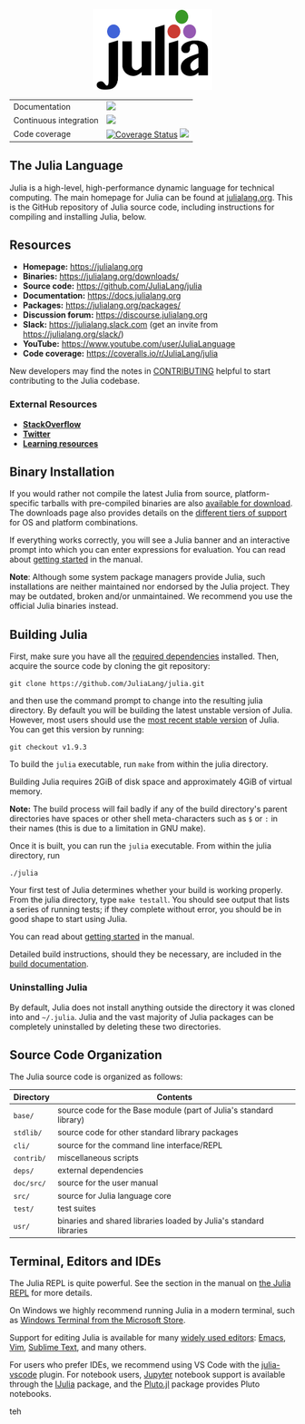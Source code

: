 <a name="logo"/>
<div align="center">
<a href="https://julialang.org/" target="_blank">
<img src="doc/src/assets/logo.svg" alt="Julia Logo" width="210" height="142"></img>
</a>
</div>

<table>
    <!-- Docs -->
    <tr>
        <td>Documentation</td>
        <td>
            <a href="https://docs.julialang.org"><img src='https://img.shields.io/badge/docs-v1-blue.svg'/></a>
        </td>
    </tr>
    <!-- Continuous integration
    To change the badge to point to a different pipeline, it is not sufficient to simply change the `?branch=` part.
    You need to go to the Buildkite website and get the SVG URL for the correct pipeline. -->
    <tr>
        <td>Continuous integration</td>
        <td>
            <a href="https://buildkite.com/julialang/julia-master"><img src='https://badge.buildkite.com/f28e0d28b345f9fad5856ce6a8d64fffc7c70df8f4f2685cd8.svg?branch=master'/></a>
        </td>
    </tr>
    <!-- Coverage -->
    <tr>
        <td>Code coverage</td>
        <td>
            <a href='https://coveralls.io/github/JuliaLang/julia?branch=master'><img src='https://coveralls.io/repos/github/JuliaLang/julia/badge.svg?branch=master' alt='Coverage Status'/></a>
            <a href="https://codecov.io/gh/JuliaLang/julia"><img src="https://codecov.io/gh/JuliaLang/julia/branch/master/graph/badge.svg?token=TckCRxc7HS"/></a>
        </td>
    </tr>
</table>

## The Julia Language

Julia is a high-level, high-performance dynamic language for technical
computing.  The main homepage for Julia can be found at
[julialang.org](https://julialang.org/).  This is the GitHub
repository of Julia source code, including instructions for compiling
and installing Julia, below.

## Resources

- **Homepage:** <https://julialang.org>
- **Binaries:** <https://julialang.org/downloads/>
- **Source code:** <https://github.com/JuliaLang/julia>
- **Documentation:** <https://docs.julialang.org>
- **Packages:** <https://julialang.org/packages/>
- **Discussion forum:** <https://discourse.julialang.org>
- **Slack:** <https://julialang.slack.com> (get an invite from <https://julialang.org/slack/>)
- **YouTube:** <https://www.youtube.com/user/JuliaLanguage>
- **Code coverage:** <https://coveralls.io/r/JuliaLang/julia>

New developers may find the notes in
[CONTRIBUTING](https://github.com/JuliaLang/julia/blob/master/CONTRIBUTING.md)
helpful to start contributing to the Julia codebase.

### External Resources

- [**StackOverflow**](https://stackoverflow.com/questions/tagged/julia-lang)
- [**Twitter**](https://twitter.com/JuliaLanguage)
- [**Learning resources**](https://julialang.org/learning/)

## Binary Installation

If you would rather not compile the latest Julia from source,
platform-specific tarballs with pre-compiled binaries are also
[available for download](https://julialang.org/downloads/). The
downloads page also provides details on the
[different tiers of support](https://julialang.org/downloads/#supported_platforms)
for OS and platform combinations.

If everything works correctly, you will see a Julia banner and an
interactive prompt into which you can enter expressions for
evaluation.  You can read about [getting
started](https://docs.julialang.org/en/v1/manual/getting-started/) in the manual.

**Note**: Although some system package managers provide Julia, such
installations are neither maintained nor endorsed by the Julia
project. They may be outdated, broken and/or unmaintained. We
recommend you use the official Julia binaries instead.

## Building Julia

First, make sure you have all the [required
dependencies](https://github.com/JuliaLang/julia/blob/master/doc/src/devdocs/build/build.md#required-build-tools-and-external-libraries) installed.
Then, acquire the source code by cloning the git repository:

    git clone https://github.com/JuliaLang/julia.git

and then use the command prompt to change into the resulting julia directory. By default you will be building the latest unstable version of
Julia. However, most users should use the [most recent stable version](https://github.com/JuliaLang/julia/releases)
of Julia. You can get this version by running:

    git checkout v1.9.3

To build the `julia` executable, run `make` from within the julia directory.

Building Julia requires 2GiB of disk space and approximately 4GiB of virtual memory.

**Note:** The build process will fail badly if any of the build directory's parent directories have spaces or other shell meta-characters such as `$` or `:` in their names (this is due to a limitation in GNU make).

Once it is built, you can run the `julia` executable. From within the julia directory, run

    ./julia

Your first test of Julia determines whether your build is working
properly. From the julia
directory, type `make testall`. You should see output that
lists a series of running tests; if they complete without error, you
should be in good shape to start using Julia.

You can read about [getting
started](https://docs.julialang.org/en/v1/manual/getting-started/)
in the manual.

Detailed build instructions, should they be necessary,
are included in the [build documentation](https://github.com/JuliaLang/julia/blob/master/doc/src/devdocs/build/).

### Uninstalling Julia

By default, Julia does not install anything outside the directory it was cloned
into and `~/.julia`. Julia and the vast majority of Julia packages can be
completely uninstalled by deleting these two directories.

## Source Code Organization

The Julia source code is organized as follows:

| Directory         | Contents                                                           |
| -                 | -                                                                  |
| `base/`           | source code for the Base module (part of Julia's standard library) |
| `stdlib/`         | source code for other standard library packages                    |
| `cli/`            | source for the command line interface/REPL                         |
| `contrib/`        | miscellaneous scripts                                              |
| `deps/`           | external dependencies                                              |
| `doc/src/`        | source for the user manual                                         |
| `src/`            | source for Julia language core                                     |
| `test/`           | test suites                                                        |
| `usr/`            | binaries and shared libraries loaded by Julia's standard libraries |

## Terminal, Editors and IDEs

The Julia REPL is quite powerful. See the section in the manual on
[the Julia REPL](https://docs.julialang.org/en/v1/stdlib/REPL/)
for more details.

On Windows we highly recommend running Julia in a modern terminal,
such as [Windows Terminal from the Microsoft Store](https://aka.ms/terminal).

Support for editing Julia is available for many
[widely used editors](https://github.com/JuliaEditorSupport):
[Emacs](https://github.com/JuliaEditorSupport/julia-emacs),
[Vim](https://github.com/JuliaEditorSupport/julia-vim),
[Sublime Text](https://github.com/JuliaEditorSupport/Julia-sublime), and many
others.

For users who prefer IDEs, we recommend using VS Code with the
[julia-vscode](https://www.julia-vscode.org/) plugin.
For notebook users, [Jupyter](https://jupyter.org/) notebook support is available through the
[IJulia](https://github.com/JuliaLang/IJulia.jl) package, and
the [Pluto.jl](https://github.com/fonsp/Pluto.jl) package provides Pluto notebooks.

teh